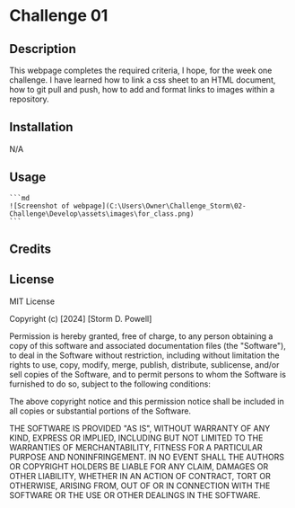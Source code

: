 # Challenge 01

## Description

This webpage completes the required criteria, I hope, for the week one challenge. I have learned how to link a css sheet to an HTML document, how to git pull and push, how to add and format links to images within a repository.

## Installation

N/A

## Usage

    ```md
    ![Screenshot of webpage](C:\Users\Owner\Challenge_Storm\02-Challenge\Develop\assets\images\for_class.png)
    ```

## Credits

[](https://coding-boot-camp.github.io/full-stack/github/professional-readme-guide)

## License

MIT License

Copyright (c) [2024] [Storm D. Powell]

Permission is hereby granted, free of charge, to any person obtaining a copy
of this software and associated documentation files (the "Software"), to deal
in the Software without restriction, including without limitation the rights
to use, copy, modify, merge, publish, distribute, sublicense, and/or sell
copies of the Software, and to permit persons to whom the Software is
furnished to do so, subject to the following conditions:

The above copyright notice and this permission notice shall be included in all
copies or substantial portions of the Software.

THE SOFTWARE IS PROVIDED "AS IS", WITHOUT WARRANTY OF ANY KIND, EXPRESS OR
IMPLIED, INCLUDING BUT NOT LIMITED TO THE WARRANTIES OF MERCHANTABILITY,
FITNESS FOR A PARTICULAR PURPOSE AND NONINFRINGEMENT. IN NO EVENT SHALL THE
AUTHORS OR COPYRIGHT HOLDERS BE LIABLE FOR ANY CLAIM, DAMAGES OR OTHER
LIABILITY, WHETHER IN AN ACTION OF CONTRACT, TORT OR OTHERWISE, ARISING FROM,
OUT OF OR IN CONNECTION WITH THE SOFTWARE OR THE USE OR OTHER DEALINGS IN THE
SOFTWARE.

